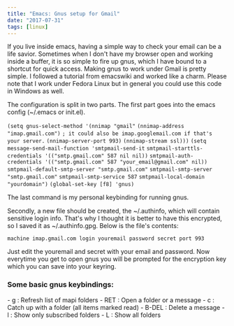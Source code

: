 ```yaml
---
title: "Emacs: Gnus setup for Gmail"
date: "2017-07-31"
tags: [linux]
---
```


If you live inside emacs, having a simple way to check your email can be a life savior. Sometimes when I don't have my browser open and working inside a buffer, it is so simple to fire up gnus, which I have bound to a shortcut for quick access. Making gnus to work under Gmail is pretty simple. I followed a tutorial from emacswiki and worked like a charm. Please note that I work under Fedora Linux but in general you could use this code in Windows as well.

The configuration is split in two parts. The first part goes into the emacs config (~/.emacs or init.el).

`(setq gnus-select-method '(nnimap "gmail"` `(nnimap-address "imap.gmail.com")` `; it could also be imap.googlemail.com if that's your server.` `(nnimap-server-port 993)` `(nnimap-stream ssl)))` `(setq message-send-mail-function 'smtpmail-send-it` `smtpmail-starttls-credentials '(("smtp.gmail.com" 587 nil nil))` `smtpmail-auth-credentials '(("smtp.gmail.com" 587 "your_email@gmail.com" nil))` `smtpmail-default-smtp-server "smtp.gmail.com"` `smtpmail-smtp-server "smtp.gmail.com"` `smtpmail-smtp-service 587` `smtpmail-local-domain "yourdomain")` `(global-set-key [f8] 'gnus)`

The last command is my personal keybinding for running gnus.

Secondly, a new file should be created, the ~/.authinfo, which will contain sensitive login info. That's why I thought it is better to have this encrypted, so I saved it as ~/.authinfo.gpg. Below is the file's contents:

`machine imap.gmail.com login youremail password secret port 993`

Just edit the youremail and secret with your email and password. Now everytime you get to open gnus you will be prompted for the encryption key which you can save into your keyring.

### **Some basic gnus keybindings:**

\- g : Refresh list of mapi folders - RET : Open a folder or a message - c : Catch up with a folder (all items marked read) - B-DEL : Delete a message - l : Show only subscribed folders - L : Show all folders
